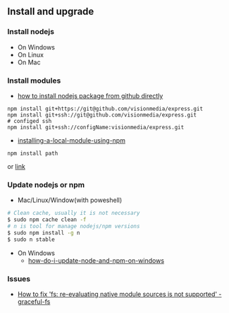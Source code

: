 ## Install and upgrade


### Install nodejs
* On Windows
* On Linux
* On Mac

### Install modules
* [how to install nodejs package from github directly](http://stackoverflow.com/questions/17509669/how-to-install-nodejs-package-from-github-directly)

```
npm install git+https://git@github.com/visionmedia/express.git
npm install git+ssh://git@github.com/visionmedia/express.git
# configed ssh 
npm install git+ssh://configName:visionmedia/express.git
```
* [installing-a-local-module-using-npm](https://stackoverflow.com/questions/8088795/installing-a-local-module-using-npm)
```
npm install path
```
or [link](https://docs.npmjs.com/cli/link)

### Update nodejs or npm
* Mac/Linux/Window(with poweshell)
```bash
# Clean cache, usually it is not necessary
$ sudo npm cache clean -f
# n is tool for manage nodejs/npm versions
$ sudo npm install -g n 
$ sudo n stable 

```
* On Windows
  * [how-do-i-update-node-and-npm-on-windows](http://stackoverflow.com/questions/18412129/how-do-i-update-node-and-npm-on-windows)


### Issues
* [How to fix 'fs: re-evaluating native module sources is not supported' - graceful-fs](http://stackoverflow.com/questions/37346512/how-to-fix-fs-re-evaluating-native-module-sources-is-not-supported-graceful)
